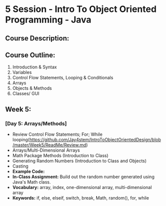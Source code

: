 # 5 Session - Intro To Object Oriented Programming - Java

## Course Description:

## Course Outline:
1. Introduction & Syntax
2. Variables
3. Control Flow Statements, Looping & Conditionals
4. Arrays
5. Objects & Methods
6. Classes/ GUI

## Week 5:


### [Day 5: Arrays/Methods]
- Review Control Flow Statements; For; While looping(https://github.com/Jay4stem/IntroToObjectOrientedDesign/blob/master/Week5/ReadMe/Review.md)
- Arrays/Multi-Dimensional Arrays
- Math Package Methods (Introduction to Class)
- Generating Random Numbers (Introduction to Class and Objects) 
- Casting
- **Example Code:**
- **In-Class Assignment:** Build out the random number generated using Java's Math class.
- **Vocabulary:** array, index, one-dimensional array, multi-dimensional array
- **Keywords:** if, else, elseif, switch, break, Math, random(), for, while
